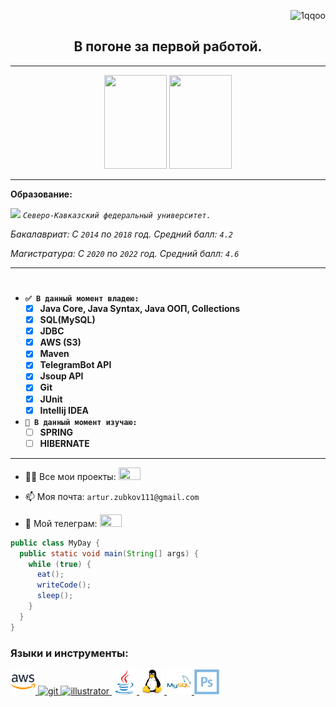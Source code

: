 <p align="right"> <img src="https://komarev.com/ghpvc/?username=1qqoo&label=Profile%20views&color=0e75b6&style=flat" alt="1qqoo" /> </p>

<h2 align="center">В погоне за первой работой.</h2>

___

<p align="center"> <img src="https://media.tenor.com/x1eW6Z7pMnIAAAAj/animated-man-running.gif" width="100" height="150"/> 
  <img src="https://media.tenor.com/iPWC0upqq_QAAAAi/animated-man-running.gif" width="100" height="150"/></p>

___

**Образование:**
>
<img src="https://upload.wikimedia.org/wikipedia/ru/2/2e/%D0%9B%D0%BE%D0%B3%D0%BE%D1%82%D0%B8%D0%BF_%D0%A1%D0%9A%D0%A4%D0%A3.png" width="30" heigth="30"/> *`Северо-Кавказский федеральный университет.`*
>
*Бакалавриат: С `2014` по `2018` год. Средний балл: `4.2`*
>
*Магистратура: С `2020` по `2022` год. Средний балл: `4.6`*

___
<h1 align="left"></h1>

- **`✅ В данный момент владею:`**
  - [x] **Java Core, Java Syntax, Java ООП, Collections**
  - [x] **SQL(MySQL)**
  - [x] **JDBC**
  - [x] **AWS (S3)**
  - [x] **Maven**
  - [x] **TelegramBot API**
  - [x] **Jsoup API**
  - [x] **Git**
  - [x] **JUnit**
  - [x] **Intellij IDEA**

- **`🌱 В данный момент изучаю:`**
  - [ ] **SPRING**
  - [ ] **HIBERNATE**
___

- 👨‍💻 Все мои проекты: [<img src="https://www.pngmart.com/files/15/Web-Blue-Button-PNG-Photos.png" width="35" height="20"/>](https://github.com/A3301Z)

- 📫 Моя почта: `artur.zubkov111@gmail.com`

- 🚀 Мой телеграм: [<img src="https://www.pngmart.com/files/15/Web-Blue-Button-PNG-Photos.png" width="35" height="20"/>](https://t.me/H3301C)

<p align="left">
</p>


``` java
public class MyDay {
  public static void main(String[] args) {
    while (true) {
      eat();
      writeCode();
      sleep();
    }
  }
}
```


<h3 align="left">Языки и инструменты:</h3>
<p align="left"> <a href="https://aws.amazon.com" target="_blank" rel="noreferrer"> <img src="https://raw.githubusercontent.com/devicons/devicon/master/icons/amazonwebservices/amazonwebservices-original-wordmark.svg" alt="aws" width="40" height="40"/> </a> <a href="https://git-scm.com/" target="_blank" rel="noreferrer"> <img src="https://www.vectorlogo.zone/logos/git-scm/git-scm-icon.svg" alt="git" width="40" height="40"/> </a> <a href="https://www.adobe.com/in/products/illustrator.html" target="_blank" rel="noreferrer"> <img src="https://www.vectorlogo.zone/logos/adobe_illustrator/adobe_illustrator-icon.svg" alt="illustrator" width="40" height="40"/> </a> <a href="https://www.java.com" target="_blank" rel="noreferrer"> <img src="https://raw.githubusercontent.com/devicons/devicon/master/icons/java/java-original.svg" alt="java" width="40" height="40"/> </a> <a href="https://www.linux.org/" target="_blank" rel="noreferrer"> <img src="https://raw.githubusercontent.com/devicons/devicon/master/icons/linux/linux-original.svg" alt="linux" width="40" height="40"/> </a> <a href="https://www.mysql.com/" target="_blank" rel="noreferrer"> <img src="https://raw.githubusercontent.com/devicons/devicon/master/icons/mysql/mysql-original-wordmark.svg" alt="mysql" width="40" height="40"/> </a> <a href="https://www.photoshop.com/en" target="_blank" rel="noreferrer"> <img src="https://raw.githubusercontent.com/devicons/devicon/master/icons/photoshop/photoshop-line.svg" alt="photoshop" width="40" height="40"/> </a> </p>

